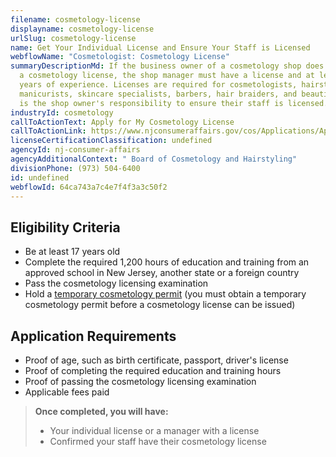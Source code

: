 ```yaml
---
filename: cosmetology-license
displayname: cosmetology-license
urlSlug: cosmetology-license
name: Get Your Individual License and Ensure Your Staff is Licensed
webflowName: "Cosmetologist: Cosmetology License"
summaryDescriptionMd: If the business owner of a cosmetology shop does not have
  a cosmetology license, the shop manager must have a license and at least two
  years of experience. Licenses are required for cosmetologists, hairstylists,
  manicurists, skincare specialists, barbers, hair braiders, and beauticians. It
  is the shop owner's responsibility to ensure their staff is licensed.
industryId: cosmetology
callToActionText: Apply for My Cosmetology License
callToActionLink: https://www.njconsumeraffairs.gov/cos/Applications/Application-for-Authorization-to-Sit-for-the-Examination-and-for-Licensure.pdf
licenseCertificationClassification: undefined
agencyId: nj-consumer-affairs
agencyAdditionalContext: " Board of Cosmetology and Hairstyling"
divisionPhone: (973) 504-6400
id: undefined
webflowId: 64ca743a7c4e7f4f3a3c50f2
---
```


## Eligibility Criteria

- Be at least 17 years old
- Complete the required 1,200 hours of education and training from an approved school in New Jersey, another state or a foreign country
- Pass the cosmetology licensing examination
- Hold a [temporary cosmetology permit](https://www.njconsumeraffairs.gov/cos/Applications/Application-for-a-Temporary-Permit.pdf) (you must obtain a temporary cosmetology permit before a cosmetology license can be issued)

## Application Requirements

- Proof of age, such as birth certificate, passport, driver's license
- Proof of completing the required education and training hours
- Proof of passing the cosmetology licensing examination
- Applicable fees paid

> **Once completed, you will have:**
>
> - Your individual license or a manager with a license
> - Confirmed your staff have their cosmetology license
